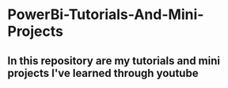 # PowerBi-Tutorials-And-Mini-Projects
## In this repository are my tutorials and mini projects I've learned through youtube

